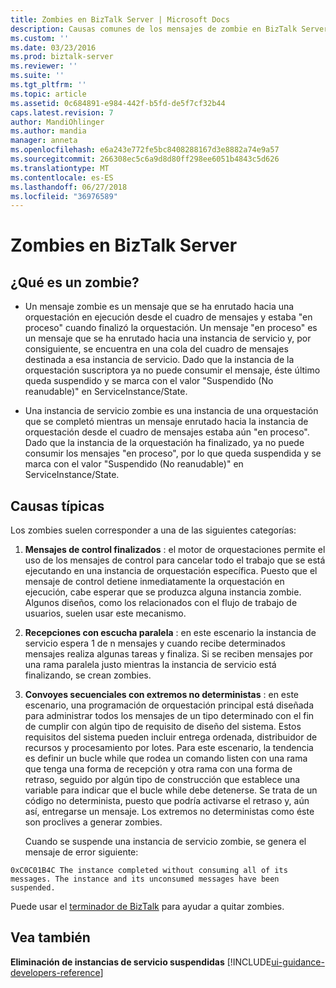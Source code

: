 ```yaml
---
title: Zombies en BizTalk Server | Microsoft Docs
description: Causas comunes de los mensajes de zombie en BizTalk Server
ms.custom: ''
ms.date: 03/23/2016
ms.prod: biztalk-server
ms.reviewer: ''
ms.suite: ''
ms.tgt_pltfrm: ''
ms.topic: article
ms.assetid: 0c684891-e984-442f-b5fd-de5f7cf32b44
caps.latest.revision: 7
author: MandiOhlinger
ms.author: mandia
manager: anneta
ms.openlocfilehash: e6a243e772fe5bc8408288167d3e8882a74e9a57
ms.sourcegitcommit: 266308ec5c6a9d8d80ff298ee6051b4843c5d626
ms.translationtype: MT
ms.contentlocale: es-ES
ms.lasthandoff: 06/27/2018
ms.locfileid: "36976589"
---
```

# <a name="zombies-in-biztalk-server"></a>Zombies en BizTalk Server

## <a name="what-is-a-zombie"></a>¿Qué es un zombie?  
  
-   Un mensaje zombie es un mensaje que se ha enrutado hacia una orquestación en ejecución desde el cuadro de mensajes y estaba "en proceso" cuando finalizó la orquestación. Un mensaje "en proceso" es un mensaje que se ha enrutado hacia una instancia de servicio y, por consiguiente, se encuentra en una cola del cuadro de mensajes destinada a esa instancia de servicio. Dado que la instancia de la orquestación suscriptora ya no puede consumir el mensaje, éste último queda suspendido y se marca con el valor "Suspendido (No reanudable)" en ServiceInstance/State.  
  
-   Una instancia de servicio zombie es una instancia de una orquestación que se completó mientras un mensaje enrutado hacia la instancia de orquestación desde el cuadro de mensajes estaba aún "en proceso". Dado que la instancia de la orquestación ha finalizado, ya no puede consumir los mensajes "en proceso", por lo que queda suspendida y se marca con el valor "Suspendido (No reanudable)" en ServiceInstance/State.  
  
## <a name="typical-causes"></a>Causas típicas
Los zombies suelen corresponder a una de las siguientes categorías:  
  
1. **Mensajes de control finalizados** : el motor de orquestaciones permite el uso de los mensajes de control para cancelar todo el trabajo que se está ejecutando en una instancia de orquestación específica. Puesto que el mensaje de control detiene inmediatamente la orquestación en ejecución, cabe esperar que se produzca alguna instancia zombie. Algunos diseños, como los relacionados con el flujo de trabajo de usuarios, suelen usar este mecanismo.  
  
2. **Recepciones con escucha paralela** : en este escenario la instancia de servicio espera 1 de n mensajes y cuando recibe determinados mensajes realiza algunas tareas y finaliza. Si se reciben mensajes por una rama paralela justo mientras la instancia de servicio está finalizando, se crean zombies.  
  
3. **Convoyes secuenciales con extremos no deterministas** : en este escenario, una programación de orquestación principal está diseñada para administrar todos los mensajes de un tipo determinado con el fin de cumplir con algún tipo de requisito de diseño del sistema. Estos requisitos del sistema pueden incluir entrega ordenada, distribuidor de recursos y procesamiento por lotes. Para este escenario, la tendencia es definir un bucle while que rodea un comando listen con una rama que tenga una forma de recepción y otra rama con una forma de retraso, seguido por algún tipo de construcción que establece una variable para indicar que el bucle while debe detenerse. Se trata de un código no determinista, puesto que podría activarse el retraso y, aún así, entregarse un mensaje. Los extremos no deterministas como éste son proclives a generar zombies.  
  
   Cuando se suspende una instancia de servicio zombie, se genera el mensaje de error siguiente:  
  
`0xC0C01B4C The instance completed without consuming all of its messages. The instance and its unconsumed messages have been suspended.`  
  
 Puede usar el [terminador de BizTalk](https://www.microsoft.com/download/details.aspx?id=2846) para ayudar a quitar zombies.  
  
## <a name="see-also"></a>Vea también  
 **Eliminación de instancias de servicio suspendidas** [!INCLUDE[ui-guidance-developers-reference](../includes/ui-guidance-developers-reference.md)]